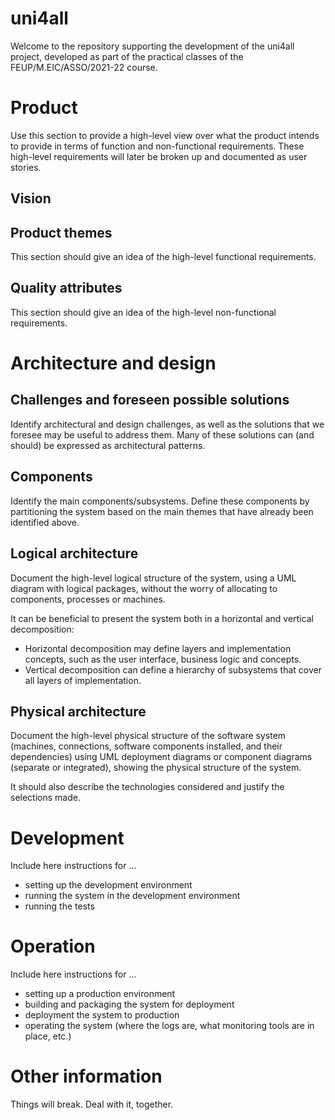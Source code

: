 # uni4all

Welcome to the repository supporting the development of the uni4all project, developed as part of the practical classes of the FEUP/M.EIC/ASSO/2021-22 course.
 
# Product

Use this section to provide a high-level view over what the product intends to provide in terms of function and non-functional requirements. These high-level requirements will later be broken up and documented as user stories. 

## Vision

## Product themes

This section should give an idea of the high-level functional requirements.

## Quality attributes

This section should give an idea of the high-level non-functional requirements.


# Architecture and design

## Challenges and foreseen possible solutions

Identify architectural and design challenges, as well as the solutions that we foresee may be useful to address them. Many of these solutions can (and should) be expressed as architectural patterns.


## Components

Identify the main components/subsystems. Define these components by partitioning the system based on the main themes that have already been identified above.


## Logical architecture

Document the high-level logical structure of the system, using a UML diagram with logical packages, without the worry of allocating to components, processes or machines.

It can be beneficial to present the system both in a horizontal and vertical decomposition:

 * Horizontal decomposition may define layers and implementation concepts, such as the user interface, business logic and concepts.
 * Vertical decomposition can define a hierarchy of subsystems that cover all layers of implementation.


## Physical architecture

Document the high-level physical structure of the software system (machines, connections, software components installed, and their dependencies) using UML deployment diagrams or component diagrams (separate or integrated), showing the physical structure of the system.

It should also describe the technologies considered and justify the selections made. 


# Development

Include here instructions for ...
 * setting up the development environment
 * running the system in the development environment
 * running the tests

# Operation

Include here instructions for ...
 * setting up a production environment
 * building and packaging the system for deployment
 * deployment the system to production
 * operating the system (where the logs are, what monitoring tools are in place, etc.)


# Other information

Things will break. Deal with it, together.

